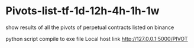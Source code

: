 # Pivots-list-tf-1d-12h-4h-1h-1w
show results of all the pivots of perpetual contracts listed on binance


python script compile to exe file 
Local host link  http://127.0.0.1:5000/PIVOT
